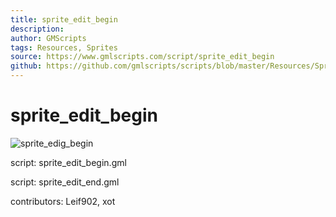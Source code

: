 ```yaml
---
title: sprite_edit_begin
description: 
author: GMScripts
tags: Resources, Sprites
source: https://www.gmlscripts.com/script/sprite_edit_begin
github: https://github.com/gmlscripts/scripts/blob/master/Resources/Sprites/sprite_edit_begin.gml
---
```


sprite_edit_begin
=================

![sprite_edig_begin](/images/sprite_edit_begin.gif "sprite_edit_begin()")

script: sprite_edit_begin.gml

script: sprite_edit_end.gml

contributors: Leif902, xot
